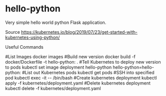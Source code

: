 # hello-python
Very simple hello world python Flask application.

Source
https://kubernetes.io/blog/2019/07/23/get-started-with-kubernetes-using-python/

Useful Commands

#List Images
docker images
#Build new version
docker build -f docker/Dockerfile -t hello-python:<tag> .
#Tell Kubernetes to deploy new version to pods
kubectl set image deployment hello-python hello-python=hello-python:<tag>
#List out Kubernetes pods
kubectl get pods
#SSH into specified pod
kubectl exec -it <pod> -- /bin/bash
#Create kubernetes deployment
kubectl apply -f kubernetes/deployment.yaml
#Delete kubernetes deployment
kubectl delete -f kubernetes/deployment.yaml
